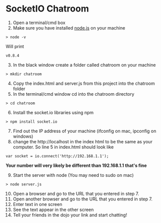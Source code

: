 # SocketIO Chatroom

1. Open a terminal/cmd box
2. Make sure you have installed [node.js](http://www.nodejs.org/#download) on your machine
```
> node -v
```
Will print 
```
v0.8.4
```
3. In the black window create a folder called chatroom on your machine
```
> mkdir chatroom
```
4. Copy the index.html and server.js from this project into the chatroom folder
5. In the terminal/cmd window cd into the chatroom directory
```
> cd chatroom
```
6. Install the socket.io libraries using npm
```
> npm install socket.io
```
7. Find out the IP address of your machine (ifconfig on mac, ipconfig on windows)
8. change the http://localhost in the index html to be the same as your computer.
So line 5 in index.html should look like
```
var socket = io.connect('http://192.168.1.1');
```
**Your number will very likely be different than 192.168.1.1 that's fine**

9. Start the server with node (You may need to sudo on mac)
```
> node server.js
```
10. Open a browser and go to the URL that you entered in step 7.
11. Open another browser and go to the URL that you entered in step 7.
12. Enter text in one screen
13. See the text appear in the other screen
14. Tell your friends in the dojo your link and start chatting! 
